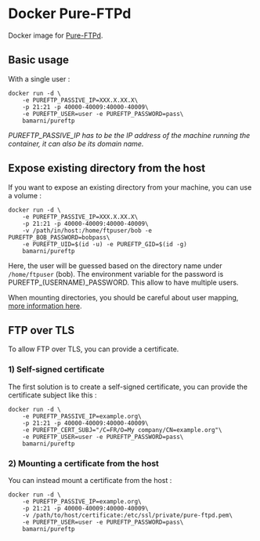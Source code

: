 # Docker Pure-FTPd

Docker image for [Pure-FTPd](https://www.pureftpd.org/project/pure-ftpd).

## Basic usage

With a single user :

```
docker run -d \
    -e PUREFTP_PASSIVE_IP=XXX.X.XX.X\
    -p 21:21 -p 40000-40009:40000-40009\
    -e PUREFTP_USER=user -e PUREFTP_PASSWORD=pass\
    bamarni/pureftp
```

*PUREFTP_PASSIVE_IP has to be the IP address of the machine running the container, it can also be its domain name.*

## Expose existing directory from the host

If you want to expose an existing directory from your machine, you can use a volume :

```
docker run -d \
    -e PUREFTP_PASSIVE_IP=XXX.X.XX.X\
    -p 21:21 -p 40000-40009:40000-40009\
    -v /path/in/host:/home/ftpuser/bob -e PUREFTP_BOB_PASSWORD=bobpass\
    -e PUREFTP_UID=$(id -u) -e PUREFTP_GID=$(id -g)
    bamarni/pureftp
```

Here, the user will be guessed based on the directory name under `/home/ftpuser` (bob). The environment variable
for the password is PUREFTP_(USERNAME)_PASSWORD. This allow to have multiple users.

When mounting directories, you should be careful about user mapping,
[more information here](http://blog.kaliop.com/en/blog/2015/05/27/docker-in-real-life-the-tricky-parts/#user-ids-mapping).

## FTP over TLS

To allow FTP over TLS, you can provide a certificate.

### 1) Self-signed certificate

The first solution is to create a self-signed certificate, you can provide the certificate subject like this :

```
docker run -d \
    -e PUREFTP_PASSIVE_IP=example.org\
    -p 21:21 -p 40000-40009:40000-40009\
    -e PUREFTP_CERT_SUBJ="/C=FR/O=My company/CN=example.org"\
    -e PUREFTP_USER=user -e PUREFTP_PASSWORD=pass\
    bamarni/pureftp
```

### 2) Mounting a certificate from the host

You can instead mount a certificate from the host :

```
docker run -d \
    -e PUREFTP_PASSIVE_IP=example.org\
    -p 21:21 -p 40000-40009:40000-40009\
    -v /path/to/host/certificate:/etc/ssl/private/pure-ftpd.pem\
    -e PUREFTP_USER=user -e PUREFTP_PASSWORD=pass\
    bamarni/pureftp
```
